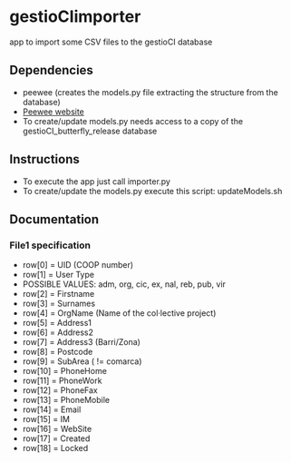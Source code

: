 gestioCIimporter
================

app to import some CSV files to the gestioCI database

Dependencies
------------

- peewee (creates the models.py file extracting the structure from the database)
 - [Peewee website](http://docs.peewee-orm.com/en/latest/)
- To create/update models.py needs access to a copy of the gestioCI_butterfly_release database

Instructions
------------

- To execute the app just call importer.py
- To create/update the models.py execute this script: updateModels.sh
 
Documentation
-------------

### File1 specification

- row[0] = UID (COOP number)
- row[1] = User Type
 - POSSIBLE VALUES: adm, org, cic, ex, nal, reb, pub, vir
- row[2] = Firstname
- row[3] = Surnames
- row[4] = OrgName (Name of the col·lective project)
- row[5] = Address1
- row[6] = Address2
- row[7] = Address3 (Barri/Zona)
- row[8] = Postcode
- row[9] =  SubArea ( != comarca)
- row[10] = PhoneHome
- row[11] = PhoneWork
- row[12] = PhoneFax
- row[13] = PhoneMobile
- row[14] = Email
- row[15] = IM
- row[16] = WebSite
- row[17] = Created 
- row[18] = Locked

